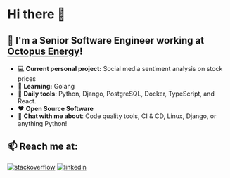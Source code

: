 # Hi there 👋

## 🚀 I'm a Senior Software Engineer working at [Octopus Energy](https://octopus.energy/)!

- 💻 **Current personal project:** Social media sentiment analysis on stock prices
- 🌱 **Learning:** Golang
- 🔧 **Daily tools**: Python, Django, PostgreSQL, Docker, TypeScript, and React.
- ❤️ **Open Source Software**
- 💬 **Chat with me about**: Code quality tools, CI & CD, Linux, Django, or anything Python!

## 📫 Reach me at:
[![stackoverflow](https://img.shields.io/static/v1?style=flat-square&logo=stackoverflow&label=&message=@rhys&color=5b5b5b&labelColor=5b5b5b)](https://stackoverflow.com/users/14215579/rhys)
[![linkedin](https://img.shields.io/static/v1?style=flat-square&logo=linkedin&label=&message=@rhysh&color=5b5b5b&labelColor=5b5b5b)](https://www.linkedin.com/in/rhysh/)
